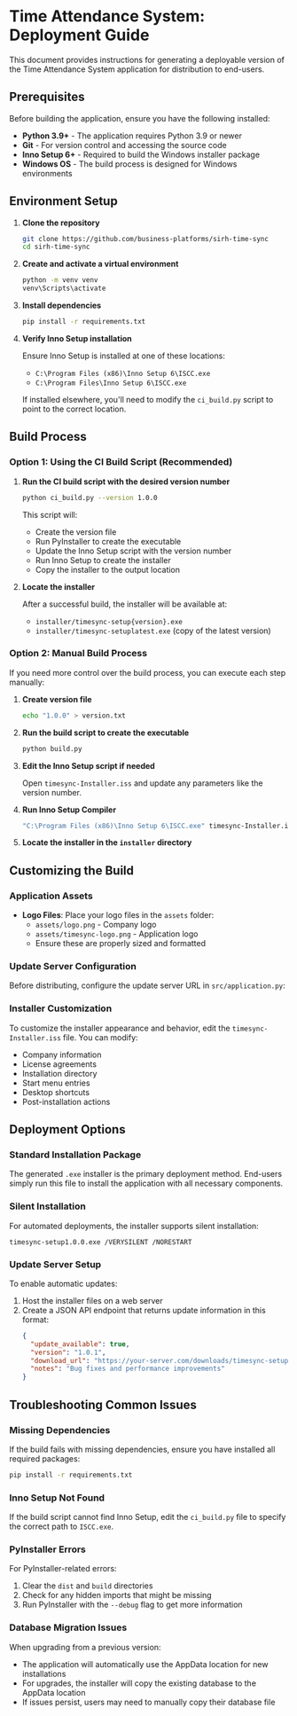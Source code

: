 # Time Attendance System: Deployment Guide

This document provides instructions for generating a deployable version of the Time Attendance System application for distribution to end-users.

## Prerequisites

Before building the application, ensure you have the following installed:

- **Python 3.9+** - The application requires Python 3.9 or newer
- **Git** - For version control and accessing the source code
- **Inno Setup 6+** - Required to build the Windows installer package
- **Windows OS** - The build process is designed for Windows environments

## Environment Setup

1. **Clone the repository**
   ```bash
   git clone https://github.com/business-platforms/sirh-time-sync
   cd sirh-time-sync
   ```

2. **Create and activate a virtual environment**
   ```bash
   python -m venv venv
   venv\Scripts\activate
   ```

3. **Install dependencies**
   ```bash
   pip install -r requirements.txt
   ```

4. **Verify Inno Setup installation**
   
   Ensure Inno Setup is installed at one of these locations:
   - `C:\Program Files (x86)\Inno Setup 6\ISCC.exe`
   - `C:\Program Files\Inno Setup 6\ISCC.exe`

   If installed elsewhere, you'll need to modify the `ci_build.py` script to point to the correct location.

## Build Process

### Option 1: Using the CI Build Script (Recommended)

1. **Run the CI build script with the desired version number**
   ```bash
   python ci_build.py --version 1.0.0
   ```

   This script will:
   - Create the version file
   - Run PyInstaller to create the executable
   - Update the Inno Setup script with the version number
   - Run Inno Setup to create the installer
   - Copy the installer to the output location

2. **Locate the installer**
   
   After a successful build, the installer will be available at:
   - `installer/timesync-setup{version}.exe`
   - `installer/timesync-setuplatest.exe` (copy of the latest version)

### Option 2: Manual Build Process

If you need more control over the build process, you can execute each step manually:

1. **Create version file**
   ```bash
   echo "1.0.0" > version.txt
   ```

2. **Run the build script to create the executable**
   ```bash
   python build.py
   ```

3. **Edit the Inno Setup script if needed**
   
   Open `timesync-Installer.iss` and update any parameters like the version number.

4. **Run Inno Setup Compiler**
   ```bash
   "C:\Program Files (x86)\Inno Setup 6\ISCC.exe" timesync-Installer.iss
   ```

5. **Locate the installer in the `installer` directory**

## Customizing the Build

### Application Assets

- **Logo Files**: Place your logo files in the `assets` folder:
  - `assets/logo.png` - Company logo
  - `assets/timesync-logo.png` - Application logo
  - Ensure these are properly sized and formatted

### Update Server Configuration

Before distributing, configure the update server URL in `src/application.py`:

### Installer Customization

To customize the installer appearance and behavior, edit the `timesync-Installer.iss` file. You can modify:

- Company information
- License agreements
- Installation directory
- Start menu entries
- Desktop shortcuts
- Post-installation actions

## Deployment Options

### Standard Installation Package

The generated `.exe` installer is the primary deployment method. End-users simply run this file to install the application with all necessary components.

### Silent Installation

For automated deployments, the installer supports silent installation:

```
timesync-setup1.0.0.exe /VERYSILENT /NORESTART
```

### Update Server Setup

To enable automatic updates:

1. Host the installer files on a web server
2. Create a JSON API endpoint that returns update information in this format:
   ```json
   {
     "update_available": true,
     "version": "1.0.1",
     "download_url": "https://your-server.com/downloads/timesync-setup1.0.1.exe",
     "notes": "Bug fixes and performance improvements"
   }
   ```

## Troubleshooting Common Issues

### Missing Dependencies

If the build fails with missing dependencies, ensure you have installed all required packages:
```bash
pip install -r requirements.txt
```

### Inno Setup Not Found

If the build script cannot find Inno Setup, edit the `ci_build.py` file to specify the correct path to `ISCC.exe`.

### PyInstaller Errors

For PyInstaller-related errors:
1. Clear the `dist` and `build` directories
2. Check for any hidden imports that might be missing
3. Run PyInstaller with the `--debug` flag to get more information

### Database Migration Issues

When upgrading from a previous version:
- The application will automatically use the AppData location for new installations
- For upgrades, the installer will copy the existing database to the AppData location
- If issues persist, users may need to manually copy their database file
